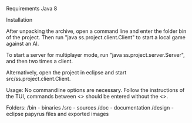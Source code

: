 Requirements
Java 8

Installation

After unpacking the archive, open a command line and enter the folder bin of the project.
Then run "java ss.project.client.Client" to start a local game against an AI.

To start a server for multiplayer mode, run "java ss.project.server.Server", and then two times a client.

Alternatively, open the project in eclipse and start src/ss.project.client.Client.

Usage:
No commandline options are necessary. Follow the instructions of the TUI, commands between <> should be entered without the <>.


Folders:
/bin - binaries
/src - sources
/doc - documentation
/design - eclipse papyrus files and exported images